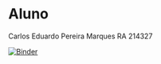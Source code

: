 # Aluno
Carlos Eduardo Pereira Marques
RA 214327

[![Binder](https://mybinder.org/badge_logo.svg)](https://mybinder.org/v2/gh/carl-marqs/MC536/master)
